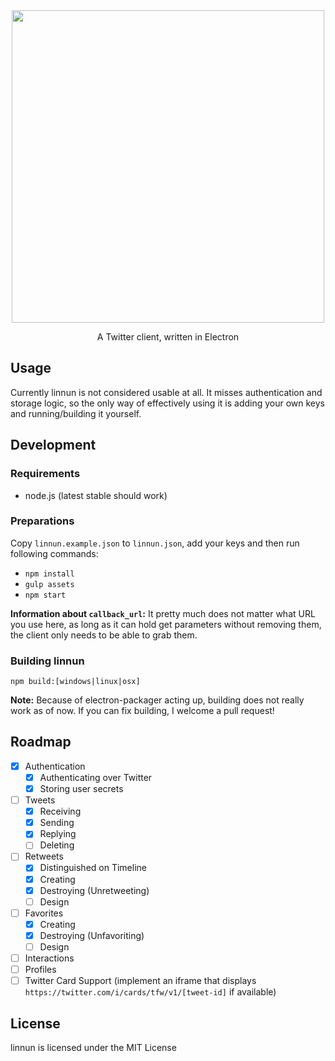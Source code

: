 <div align='center'>
  <img width=500px src='http://file.pixelde.su/linnun-logo.png'>
</div>

<p align='center'>
  A Twitter client, written in Electron
</p>

## Usage
Currently linnun is not considered usable at all. It misses authentication and storage logic,
so the only way of effectively using it is adding your own keys and running/building it yourself.

## Development

### Requirements

* node.js (latest stable should work)

### Preparations

Copy `linnun.example.json` to `linnun.json`, add your keys and then run following commands:

* `npm install`
* `gulp assets`
* `npm start`

**Information about `callback_url`:** It pretty much does not matter what URL you use here, as long
as it can hold get parameters without removing them, the client only needs to be able to grab them.

### Building linnun

`npm build:[windows|linux|osx]`

**Note:** Because of electron-packager acting up, building does not really work as of now. If you can
fix building, I welcome a pull request!

## Roadmap

* [x] Authentication
  * [x] Authenticating over Twitter
  * [x] Storing user secrets
* [ ] Tweets
  * [x] Receiving
  * [x] Sending
  * [x] Replying
  * [ ] Deleting
* [ ] Retweets
  * [x] Distinguished on Timeline
  * [x] Creating
  * [x] Destroying (Unretweeting)
  * [ ] Design
* [ ] Favorites
  * [x] Creating
  * [x] Destroying (Unfavoriting)
  * [ ] Design
* [ ] Interactions
* [ ] Profiles
* [ ] Twitter Card Support (implement an iframe that displays `https://twitter.com/i/cards/tfw/v1/[tweet-id]` if available)

## License

linnun is licensed under the MIT License
